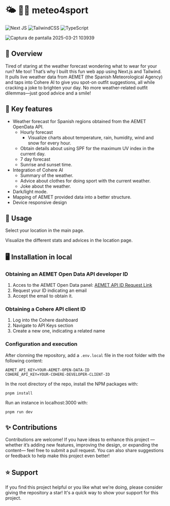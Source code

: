 # 🌤️ 🏃🏽 meteo4sport
![Next JS](https://img.shields.io/badge/Next-black?style=flat-square&logo=next.js&logoColor=white)
![TailwindCSS](https://img.shields.io/badge/tailwindcss-%2338B2AC.svg?style=flat-square&logo=tailwind-css&logoColor=white)
![TypeScript](https://img.shields.io/badge/typescript-%23007ACC.svg?style=flat-square&logo=typescript&logoColor=white)

![Captura de pantalla 2025-03-21 103939](https://github.com/user-attachments/assets/3a676082-1c3d-4fe7-8b8a-8f48ec063105)

## 🔎 Overview
Tired of staring at the weather forecast wondering what to wear for your run? Me too! That’s why I built this fun web app using Next.js and Tailwind. It pulls live weather data from AEMET (the Spanish Meteorological Agency) and taps into Cohere AI to give you spot-on outfit suggestions, all while cracking a joke to brighten your day. No more weather-related outfit dilemmas—just good advice and a smile!

## 🌱 Key features
- Weather forecast for Spanish regions obtained from the AEMET OpenData API.
  - Hourly forecast
    - Visualize charts about temperature, rain, humidity, wind and snow for every hour.
  - Obtain details about using SPF for the maximum UV index in the current day.
  - 7 day forecast
  - Sunrise and sunset time.
- Integration of Cohere AI
  - Summary of the weather.
  - Advice about clothes for doing sport with the current weather.
  - Joke about the weather.
- Dark/light mode.
- Mapping of AEMET provided data into a better structure.
- Device responsive design

## 📖 Usage
Select your location in the main page.

Visualize the different stats and advices in the location page.

## 🖥 Installation in local
### Obtaining an AEMET Open Data API developer ID
1. Acces to the AEMET Open Data panel: [AEMET API ID Request Link](https://opendata.aemet.es/centrodedescargas/altaUsuario?)
2. Request your ID indicating an email
3. Accept the email to obtain it.

### Obtaining a Cohere API client ID
1. Log into the Cohere dashboard
2. Navigate to API Keys section
3. Create a new one, indicating a related name

### Configuration and execution
After clonning the repository, add a `.env.local` file in the root folder with the following content:
```
AEMET_API_KEY=YOUR-AEMET-OPEN-DATA-ID
COHERE_API_KEY=YOUR-COHERE-DEVELOPER-CLIENT-ID
```
In the root directory of the repo, install the NPM packages with:
```
pnpm install
```
Run an instance in localhost:3000 with:
```
pnpm run dev
```

## ✨ Contributions
Contributions are welcome! If you have ideas to enhance this project —whether it’s adding new features, improving the design, or expanding the content— feel free to submit a pull request. You can also share suggestions or feedback to help make this project even better!

## ⭐ Support
If you find this project helpful or you like what we're doing, please consider giving the repository a star! It's a quick way to show your support for this project.
